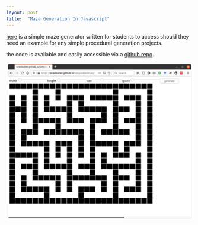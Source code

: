 ```yaml
---
layout: post
title:  "Maze Generation In Javascript"
---
```


[here](https://seanbutler.github.io/SimpleMazeGen/) is a simple maze generator written for students to access should they need an example for any simple procedural generation projects.

the code is available and easily accessible via a [github repo](https://github.com/seanbutler/SimpleMazeGen).

![](https://raw.githubusercontent.com/seanbutler/SimpleMazeGen/master/screenshot.png)




